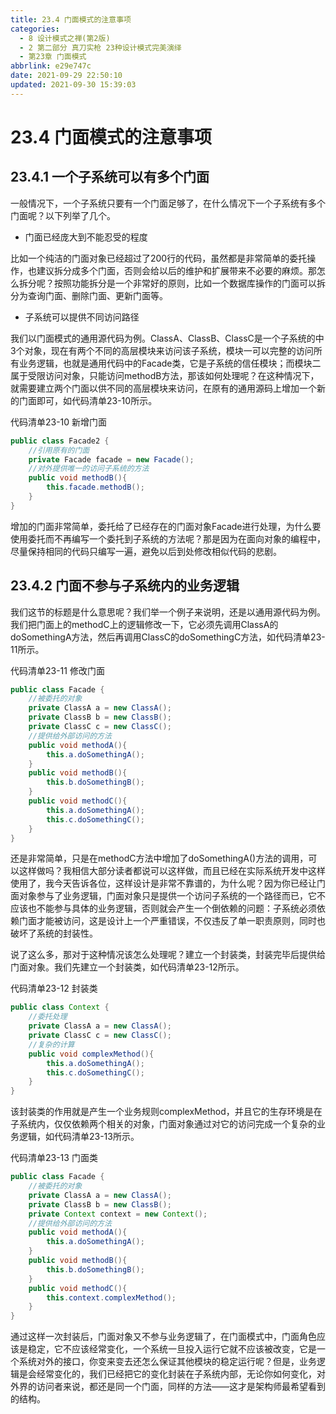 ```yaml
---
title: 23.4 门面模式的注意事项
categories: 
  - 8 设计模式之禅(第2版)
  - 2 第二部分 真刀实枪 23种设计模式完美演绎
  - 第23章 门面模式
abbrlink: e29e747c
date: 2021-09-29 22:50:10
updated: 2021-09-30 15:39:03
---
```

# 23.4 门面模式的注意事项
## 23.4.1 一个子系统可以有多个门面
一般情况下，一个子系统只要有一个门面足够了，在什么情况下一个子系统有多个门面呢？以下列举了几个。

- 门面已经庞大到不能忍受的程度

比如一个纯洁的门面对象已经超过了200行的代码，虽然都是非常简单的委托操作，也建议拆分成多个门面，否则会给以后的维护和扩展带来不必要的麻烦。那怎么拆分呢？按照功能拆分是一个非常好的原则，比如一个数据库操作的门面可以拆分为查询门面、删除门面、更新门面等。
- 子系统可以提供不同访问路径

我们以门面模式的通用源代码为例。ClassA、ClassB、ClassC是一个子系统的中3个对象，现在有两个不同的高层模块来访问该子系统，模块一可以完整的访问所有业务逻辑，也就是通用代码中的Facade类，它是子系统的信任模块；而模块二属于受限访问对象，只能访问methodB方法，那该如何处理呢？在这种情况下，就需要建立两个门面以供不同的高层模块来访问，在原有的通用源码上增加一个新的门面即可，如代码清单23-10所示。

代码清单23-10 新增门面
```java
public class Facade2 {
    //引用原有的门面
    private Facade facade = new Facade();
    //对外提供唯一的访问子系统的方法
    public void methodB(){
        this.facade.methodB();
    }
}
```
增加的门面非常简单，委托给了已经存在的门面对象Facade进行处理，为什么要使用委托而不再编写一个委托到子系统的方法呢？那是因为在面向对象的编程中，尽量保持相同的代码只编写一遍，避免以后到处修改相似代码的悲剧。

## 23.4.2 门面不参与子系统内的业务逻辑
我们这节的标题是什么意思呢？我们举一个例子来说明，还是以通用源代码为例。我们把门面上的methodC上的逻辑修改一下，它必须先调用ClassA的doSomethingA方法，然后再调用ClassC的doSomethingC方法，如代码清单23-11所示。

代码清单23-11 修改门面
```java
public class Facade {
    //被委托的对象
    private ClassA a = new ClassA();
    private ClassB b = new ClassB();
    private ClassC c = new ClassC();
    //提供给外部访问的方法
    public void methodA(){
        this.a.doSomethingA();
    }
    public void methodB(){
        this.b.doSomethingB();
    }
    public void methodC(){
        this.a.doSomethingA();
        this.c.doSomethingC();
    }
}
```
还是非常简单，只是在methodC方法中增加了doSomethingA()方法的调用，可以这样做吗？我相信大部分读者都说可以这样做，而且已经在实际系统开发中这样使用了，我今天告诉各位，这样设计是非常不靠谱的，为什么呢？因为你已经让门面对象参与了业务逻辑，门面对象只是提供一个访问子系统的一个路径而已，它不应该也不能参与具体的业务逻辑，否则就会产生一个倒依赖的问题：子系统必须依赖门面才能被访问，这是设计上一个严重错误，不仅违反了单一职责原则，同时也破坏了系统的封装性。

说了这么多，那对于这种情况该怎么处理呢？建立一个封装类，封装完毕后提供给门面对象。我们先建立一个封装类，如代码清单23-12所示。

代码清单23-12 封装类
```java
public class Context {
    //委托处理
    private ClassA a = new ClassA();
    private ClassC c = new ClassC();
    //复杂的计算
    public void complexMethod(){
        this.a.doSomethingA();
        this.c.doSomethingC();
    }
}
```
该封装类的作用就是产生一个业务规则complexMethod，并且它的生存环境是在子系统内，仅仅依赖两个相关的对象，门面对象通过对它的访问完成一个复杂的业务逻辑，如代码清单23-13所示。

代码清单23-13 门面类
```java
public class Facade {
    //被委托的对象
    private ClassA a = new ClassA();
    private ClassB b = new ClassB();
    private Context context = new Context();
    //提供给外部访问的方法
    public void methodA(){
        this.a.doSomethingA();
    }
    public void methodB(){
        this.b.doSomethingB();
    }
    public void methodC(){
        this.context.complexMethod();
    }
}
```
通过这样一次封装后，门面对象又不参与业务逻辑了，在门面模式中，门面角色应该是稳定，它不应该经常变化，一个系统一旦投入运行它就不应该被改变，它是一个系统对外的接口，你变来变去还怎么保证其他模块的稳定运行呢？但是，业务逻辑是会经常变化的，我们已经把它的变化封装在子系统内部，无论你如何变化，对外界的访问者来说，都还是同一个门面，同样的方法——这才是架构师最希望看到的结构。

